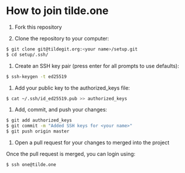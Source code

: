 # How to join tilde.one

1. Fork this repository

1. Clone the repository to your computer:
```bash
$ git clone git@tildegit.org:<your name>/setup.git
$ cd setup/.ssh/
```

1. Create an SSH key pair (press enter for all prompts to use defaults):
```bash
$ ssh-keygen -t ed25519
```

1. Add your public key to the authorized_keys file:
```bash
$ cat ~/.ssh/id_ed25519.pub >> authorized_keys
```

1. Add, commit, and push your changes:
```bash
$ git add authorized_keys
$ git commit -m "Added SSH keys for <your name>"
$ git push origin master
```

1. Open a pull request for your changes to merged into the project

Once the pull request is merged, you can login using:
```bash
$ ssh one@tilde.one
```
